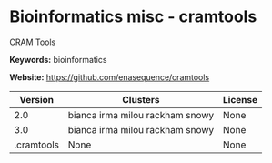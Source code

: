 # Bioinformatics misc - cramtools

CRAM Tools

**Keywords:** bioinformatics

**Website:** <https://github.com/enasequence/cramtools>

| Version | Clusters | License |
| ------- | -------- | ------- |
| 2.0 | bianca irma milou rackham snowy | None |
| 3.0 | bianca irma milou rackham snowy | None |
| .cramtools | None | None |
